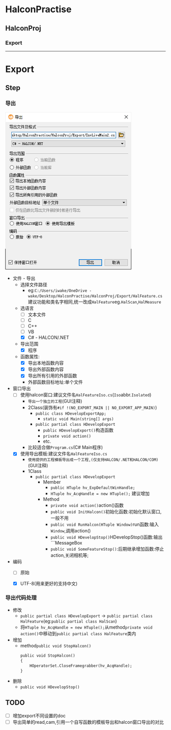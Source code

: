 # HalconPractise

## HalconProj
### Export
----

# Export

## Step
### 导出
![Export Config](Export.png)
- 文件 - 导出
  - 选择文件路径
    - eg:```C:/Users/iwake/OneDrive - wake/Desktop/HalconPractise/HalconProj/Export/HalFeature.cs```建议功能和类名字相同,统一改成```HalFeature```eg.```HalScan```,```HalMeasure```
  - 选语言 
    - [ ] 文本文件
    - [ ] C
    - [ ] C++
    - [ ] VB
    - [x] C# - HALCON/.NET
  - 导出范围
    - [x] 程序
  - 函数属性:
    - [x] 导出本地函数内容
    - [x] 导出外部函数内容
    - [x] 导出所有引用的外部函数
    -  外部函数目标地址:单个文件
 -  窗口导出
    -  [ ] 使用halcon窗口:建议文件名```HalFeatureIso.cs```(```Iso```abbr.```Isolated```)
       - ```导出一个独立的工程```(GUI注释)
       -  2Class(装饰有```#if !(NO_EXPORT_MAIN || NO_EXPORT_APP_MAIN)```)
          -  ```public class HDevelopExportApp;```
             -  ```static void Main(string[] args)```
          -  ````public partial class HDevelopExport````
             -  ```public HDevelopExport()```构造函数
             -  ```private void action()```
             -  etc.
       -  比较适合做```Program.cs```(C# Main程序)
    -  [x] 使用导出模板:建议文件名```HalFeatureIso.cs```
       - ```使用提供的工程模板导出成一个工程,(仅支持HALCON/.NET和HALCON/COM)```(GUI注释)
       - 1Class
         - ```public partial class HDevelopExport```
           - Member
             - ```public HTuple hv_ExpDefaultWinHandle;```
             - ```HTuple hv_AcqHandle = new HTuple();``` 建议增加
           - Method
             -  ```private void action()```action()函数
             -  ```public void InitHalcon()```初始化函数:初始化默认窗口,一般不用
             -  ```public void RunHalcon(HTuple Window)```run函数:输入```Window```,调用action()
             -  ```public void HDevelopStop()```HDevelopStop()函数:输出```MessageBox
             -  ```public void SomeFeatureStop()```:后期继承增加函数:停止action,关闭相机等;
       
 -  编码
    -  [ ] 原始
    -  [x] UTF-8(用来更好的支持中文)


### 导出代码处理
- 修改
  - ```public partial class HDevelopExport``` -> ```public partial class HalFeature```(eg:```public partial class HalScan```)
  - 将```HTuple hv_AcqHandle = new HTuple();```从method```private void action()```中移动到```public partial class HalFeature```类内
- 增加
  - method```public void StopHalcon()```
    ```
    public void StopHalcon()
    {
        HOperatorSet.CloseFramegrabber(hv_AcqHandle);
    }
    ```
- 删除
  - ```public void HDevelopStop()```


## TODO
- [ ] 增加export不同设置的doc
- [ ] 导出简单的read,cam,引用一个自写函数的模板导出和halcon窗口导出的对比